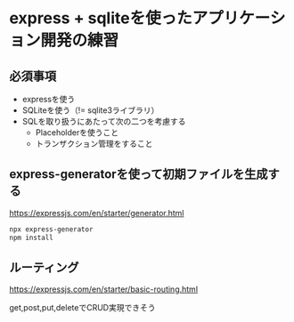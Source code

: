 # express + sqliteを使ったアプリケーション開発の練習

## 必須事項

* expressを使う
* SQLiteを使う（!= sqlite3ライブラリ）
* SQLを取り扱うにあたって次の二つを考慮する
  * Placeholderを使うこと
  * トランザクション管理をすること

## express-generatorを使って初期ファイルを生成する

https://expressjs.com/en/starter/generator.html

```sh
npx express-generator
npm install
```


## ルーティング

https://expressjs.com/en/starter/basic-routing.html

get,post,put,deleteでCRUD実現できそう

